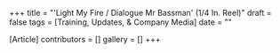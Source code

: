 +++
title = "'Light My Fire / Dialogue Mr Bassman' (1/4 In. Reel)"
draft = false
tags = [Training, Updates, & Company Media]
date = ""

[Article]
contributors = []
gallery = []
+++